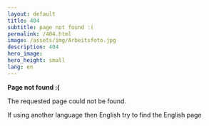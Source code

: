 ```yaml
---
layout: default
title: 404 
subtitle: page not found :(
permalink: /404.html
image: /assets/img/Arbeitsfoto.jpg
description: 404
hero_image: 
hero_height: small
lang: en
---
```





  <p><strong>Page not found :(</strong></p>
  <p>The requested page could not be found. </p>
  <p>If using another language then English try to find the English page</p>

